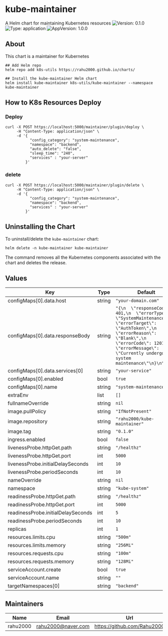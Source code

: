 # kube-maintainer

A Helm chart for maintaining Kubernetes resources
![Version: 0.1.0](https://img.shields.io/badge/Version-0.1.0-informational?style=flat-square) ![Type: application](https://img.shields.io/badge/Type-application-informational?style=flat-square) ![AppVersion: 1.0.0](https://img.shields.io/badge/AppVersion-1.0.0-informational?style=flat-square)

## About

This chart is a maintainer for Kubernetes

```console
## Add Helm repo
helm repo add k8s-utils https://rahu2000.github.io/charts/

## Install the kube-maintainer Helm chart
helm install kube-maintainer k8s-utils/kube-maintainer --namespace kube-maintainer
```

## How to K8s Resources Deploy

### Deploy
```
curl -X POST https://localhost:5000/maintainer/plugin/deploy \
     -H "Content-Type: application/json" \
     -d '{
           "config_category": "system-maintenance",
           "namespace": "backend",
           "auto_delete": "false",
           "sleep_time": "240",
           "services" : "your-server"
         }'
```

### delete
```
curl -X POST https://localhost:5000/maintainer/plugin/delete \
     -H "Content-Type: application/json" \
     -d '{
           "config_category": "system-maintenance",
           "namespace": "backend",
           "services" : "your-server"
         }'
```

## Uninstalling the Chart

To uninstall/delete the `kube-maintainer` chart:

```console
helm delete -n kube-maintainer kube-maintainer
```

The command removes all the Kubernetes components associated with the chart and deletes the release.

## Values

| Key | Type | Default | Description |
|-----|------|---------|-------------|
| configMaps[0].data.host | string | `"your-domain.com"` |  |
| configMaps[0].data.responseBody | string | `"{\n  \"responseCode\": 401,\n  \"errorType\": \"SystemMaintenance\",\n  \"errorTarget\": \"AuthToken\",\n  \"errorReason\": \"Blank\",\n  \"errorCode\": 1201,\n  \"errorMessage\": \"Currently undergoing system maintenance\"\n}\n"` |  |
| configMaps[0].data.services[0] | string | `"your-service"` |  |
| configMaps[0].enabled | bool | `true` |  |
| configMaps[0].name | string | `"system-maintenance"` |  |
| extraEnv | list | `[]` |  |
| fullnameOverride | string | `nil` |  |
| image.pullPolicy | string | `"IfNotPresent"` |  |
| image.repository | string | `"rahu2000/kube-maintainer"` |  |
| image.tag | string | `"0.1.0"` |  |
| ingress.enabled | bool | `false` |  |
| livenessProbe.httpGet.path | string | `"/healthz"` |  |
| livenessProbe.httpGet.port | int | `5000` |  |
| livenessProbe.initialDelaySeconds | int | `10` |  |
| livenessProbe.periodSeconds | int | `10` |  |
| nameOverride | string | `nil` |  |
| namespace | string | `"kube-system"` |  |
| readinessProbe.httpGet.path | string | `"/healthz"` |  |
| readinessProbe.httpGet.port | int | `5000` |  |
| readinessProbe.initialDelaySeconds | int | `5` |  |
| readinessProbe.periodSeconds | int | `10` |  |
| replicas | int | `1` |  |
| resources.limits.cpu | string | `"500m"` |  |
| resources.limits.memory | string | `"256Mi"` |  |
| resources.requests.cpu | string | `"100m"` |  |
| resources.requests.memory | string | `"128Mi"` |  |
| serviceAccount.create | bool | `true` |  |
| serviceAccount.name | string | `""` |  |
| targetNamespaces[0] | string | `"backend"` |  |

## Maintainers

| Name | Email | Url |
| ---- | ------ | --- |
| rahu2000 | <rahu2000@naver.com> | <https://github.com/Rahu2000> |
